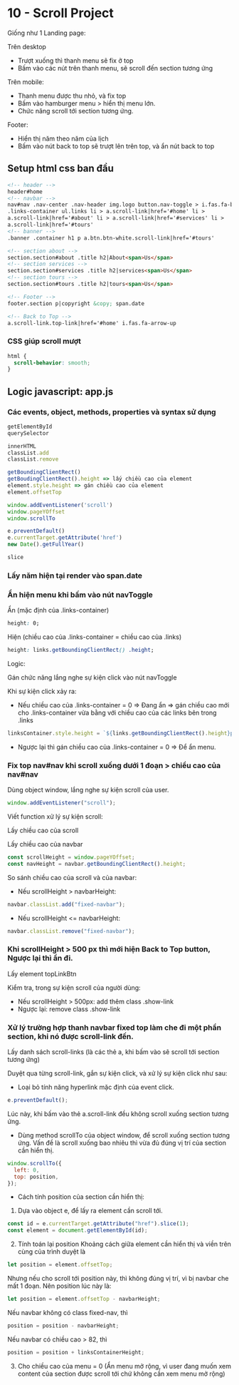 # 10 - Scroll Project

Giống như 1 Landing page:

Trên desktop

- Trượt xuống thì thanh menu sẽ fix ở top
- Bấm vào các nút trên thanh menu, sẽ scroll đến section tương ứng

Trên mobile:

- Thanh menu được thu nhỏ, và fix top
- Bấm vào hamburger menu > hiển thị menu lớn.
- Chức năng scroll tới section tương ứng.

Footer:

- Hiển thị năm theo năm của lịch
- Bấm vào nút back to top sẽ trượt lên trên top, và ẩn nút back to top

## Setup html css ban đầu

```html
<!-- header -->
header#home
<!-- navbar -->
nav#nav .nav-center .nav-header img.logo button.nav-toggle > i.fas.fa-bars
.links-container ul.links li > a.scroll-link|href='#home' li >
a.scroll-link|href='#about' li > a.scroll-link|href='#services' li >
a.scroll-link|href='#tours'
<!-- banner -->
.banner .container h1 p a.btn.btn-white.scroll-link|href='#tours'

<!-- section about -->
section.section#about .title h2|About<span>Us</span>
<!-- section services -->
section.section#services .title h2|services<span>Us</span>
<!-- section tours -->
section.section#tours .title h2|tours<span>Us</span>

<!-- Footer -->
footer.section p|copyright &copy; span.date

<!-- Back to Top -->
a.scroll-link.top-link|href='#home' i.fas.fa-arrow-up
```

### CSS giúp scroll mượt

```css
html {
  scroll-behavior: smooth;
}
```

## Logic javascript: app.js

### Các events, object, methods, properties và syntax sử dụng

```javascript
getElementById
querySelector

innerHTML
classList.add
classList.remove

getBoundingClientRect()
getBoudingClientRect().height => lấy chiều cao của element
element.style.height => gán chiều cao của element
element.offsetTop

window.addEventListener('scroll')
window.pageYOffset
window.scrollTo

e.preventDefault()
e.currentTarget.getAttribute('href')
new Date().getFullYear()

slice
```

### Lấy năm hiện tại render vào span.date

### Ẩn hiện menu khi bấm vào nút navToggle

Ẩn (mặc định của .links-container)

```css
height: 0;
```

Hiện (chiều cao của .links-container = chiều cao của .links)

```css
height: links.getBoundingClientRect() .height;
```

Logic:

Gán chức năng lắng nghe sự kiện click vào nút navToggle

Khi sự kiện click xảy ra:

- Nếu chiều cao của .links-container = 0 => Đang ẩn => gán chiều cao mới cho .links-container vừa bằng với chiều cao của các links bên trong .links

```javascript
linksContainer.style.height = `${links.getBoundingClientRect().height}px`;
```

- Ngược lại thì gán chiều cao của .links-container = 0 => Để ẩn menu.

### Fix top nav#nav khi scroll xuống dưới 1 đoạn > chiều cao của nav#nav

Dùng object window, lắng nghe sự kiện scroll của user.

```javascript
window.addEventListener("scroll");
```

Viết function xử lý sự kiện scroll:

Lấy chiều cao của scroll

Lấy chiều cao của navbar

```javascript
const scrollHeight = window.pageYOffset;
const navHeight = navbar.getBoundingClientRect().height;
```

So sánh chiều cao của scroll và của navbar:

- Nếu scrollHeight > navbarHeight:

```javascript
navbar.classList.add("fixed-navbar");
```

- Nếu scrollHeight <= navbarHeight:

```javascript
navbar.classList.remove("fixed-navbar");
```

### Khi scrollHeight > 500 px thì mới hiện Back to Top button, Ngược lại thì ẩn đi.

Lấy element topLinkBtn

Kiểm tra, trong sự kiện scroll của người dùng:

- Nếu scrollHeight > 500px: add thêm class .show-link
- Ngược lại: remove class .show-link

### Xử lý trường hợp thanh navbar fixed top làm che đi một phần section, khi nó được scroll-link đến.

Lấy danh sách scroll-links (là các thẻ a, khi bấm vào sẽ scroll tới section tương ứng)

Duyệt qua từng scroll-link, gắn sự kiện click, và xử lý sự kiện click như sau:

- Loại bỏ tính năng hyperlink mặc định của event click.

```javascript
e.preventDefault();
```

Lúc này, khi bấm vào thẻ a.scroll-link đều không scroll xuống section tương ứng.

- Dùng method scrollTo của object window, để scroll xuống section tương ứng. Vấn đề là scroll xuống bao nhiêu thì vừa đủ đúng vị trí của section cần hiển thị.

```javascript
window.scrollTo({
  left: 0,
  top: position,
});
```

- Cách tính position của section cần hiển thị:

1. Dựa vào object e, để lấy ra element cần scroll tới.

```javascript
const id = e.currentTarget.getAttribute("href").slice(1);
const element = document.getElementById(id);
```

2. Tính toán lại position
   Khoảng cách giữa element cần hiển thị và viền trên cùng của trình duyệt là

```javascript
let position = element.offsetTop;
```

Nhưng nếu cho scroll tới position này, thì không đúng vị trí, vì bị navbar che mất 1 đoạn. Nên position lúc này là:

```javascript
let position = element.offsetTop - navbarHeight;
```

Nếu navbar không có class fixed-nav, thì

```javascript
position = position - navbarHeight;
```

Nếu navbar có chiều cao > 82, thì

```javascript
position = position + linksContainerHeight;
```

3. Cho chiều cao của menu = 0 (Ẩn menu mở rộng, vì user đang muốn xem content của section được scroll tới chứ không cần xem menu mở rộng)
